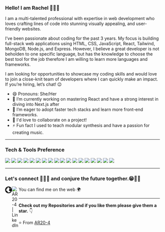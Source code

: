 ### Hello! I am Rachel 🙋🏼‍♀️

I am a multi-talented professional with expertise in web development who loves crafting lines of code into stunning visually appealing, and user-friendly websites. 

I’ve been passionate about coding for the past 3 years. My focus is building full-stack web applications using HTML, CSS, JavaScript, React, Tailwind, MongoDB, Node.js, and Express. However, I believe a great developer is not beholden to one specific language, but has the knowledge to choose the best tool for the job therefore I am willing to learn more languages and frameworks.

I am looking for opportunities to showcase my coding skills and would love to join a close-knit team of developers where I can quickly make an impact. If you’re hiring, let’s chat! :wink:

- 😄 Pronouns: She/Her 
- 🔭 I’m currently working on mastering React and have a strong interest in diving into Next.js after
- 🌱 I’m eager to adopt faster tech stacks and learn more front-end frameworks. 
- 👯 I'd love to collaborate on a project!
- ⚡ Fun fact I used to teach modular synthesis and have a passion for creating music.
 ---
### Tech & Tools Preference

<img src = "https://img.shields.io/badge/-HTML5-E34F26?style=flat&logo=html5&logoColor=white"> <img src = "https://img.shields.io/badge/-CSS3-1572B6?style=flat&logo=css3&logoColor=white">
<img src="https://img.shields.io/badge/-Bootstrap-563D7C?style=flat&logo=bootstrap&logoColor=white">
<img src="https://img.shields.io/badge/-JavaScript-eed718?style=flat&logo=javascript&logoColor=ffffff">
<img src="https://img.shields.io/badge/-Sass-cc6699?style=flat&logo=sass&logoColor=ffffff">
<img src="https://img.shields.io/badge/-React-000000?style=flat&logo=react&logoColor=00c8ff">
<img src="https://img.shields.io/badge/-MongoDB-4DB33D?style=flat&logo=mongodb&logoColor=FFFFFF">
<img src="https://img.shields.io/badge/-GraphQL-e535ab?style=flat&logo=graphql&logoColor=FFFFFF">
<img src="https://img.shields.io/badge/-MySQL-F29111?style=flat&logo=mysql&logoColor=FFFFFF">
<img src="https://img.shields.io/badge/-Express.js-787878?style=flat">
<img src="https://img.shields.io/badge/-Node.js-3C873A?style=flat&logo=Node.js&logoColor=white">
<img src="https://img.shields.io/badge/-Firebase-FFA611?style=flat&logo=firebase&logoColor=FFFFFF">
<img src="https://img.shields.io/badge/-Progressive Web Apps-5A0FC8?style=flat">
<img src="http://img.shields.io/badge/-Git-F1502F?style=flat&logo=git&logoColor=FFFFFF">
<img src="http://img.shields.io/badge/-Github-000000?style=flat&logo=github&logoColor=FFFFFF">
<img src="http://img.shields.io/badge/-VS%20Code-007ACC?style=flat&logo=visual%20studio%20code&logoColor=white">
<img src="http://img.shields.io/badge/-Heroku-430098?style=flat&logo=heroku&logoColor=white">
<img src="http://img.shields.io/badge/-Vercel-black?style=flat&logo=vercel&logoColor=white">

---
<!---
![GitHub stats](https://github-readme-stats.vercel.app/api?username=AR20-4&show_icons=true&theme=radical)
--->

### Let's connect 👩🏼‍💻 and conjure the future together.😁✌🏼

You can find me on the web 🌍
[<img align="left" alt="AR20-4" width="22px" src="https://raw.githubusercontent.com/iconic/open-iconic/master/svg/globe.svg" />][website]
[<img align="left" alt="AR20-4 | LinkedIn" width="22px" src="https://cdn.jsdelivr.net/npm/simple-icons@v3/icons/linkedin.svg" />][linkedin]
<br/>

[website]: https://HireRachel.dev/
[linkedin]: https://www.linkedin.com/in/hirerachelglasgow/

---
**Check out my Repositories and if you like them please give them a star.** 👇

:star: From [AR20-4](https://github.com/AR20-4)


